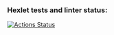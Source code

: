 ### Hexlet tests and linter status:
[![Actions Status](https://github.com/neutrall85/java-project-78/actions/workflows/hexlet-check.yml/badge.svg)](https://github.com/neutrall85/java-project-78/actions)